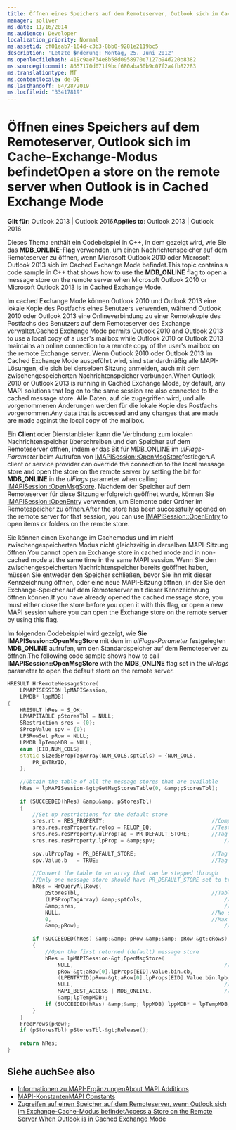 ```yaml
---
title: Öffnen eines Speichers auf dem Remoteserver, Outlook sich im Cache-Exchange-Modus befindet
manager: soliver
ms.date: 11/16/2014
ms.audience: Developer
localization_priority: Normal
ms.assetid: cf01eab7-164d-c3b3-8bb0-9281e2119bc5
description: 'Letzte �nderung: Montag, 25. Juni 2012'
ms.openlocfilehash: 419c9ae734e8b58d0958970e7127b94d220b8382
ms.sourcegitcommit: 8657170d071f9bcf680aba50b9c07f2a4fb82283
ms.translationtype: MT
ms.contentlocale: de-DE
ms.lasthandoff: 04/28/2019
ms.locfileid: "33417819"
---
```

# <a name="open-a-store-on-the-remote-server-when-outlook-is-in-cached-exchange-mode"></a><span data-ttu-id="8f71b-103">Öffnen eines Speichers auf dem Remoteserver, Outlook sich im Cache-Exchange-Modus befindet</span><span class="sxs-lookup"><span data-stu-id="8f71b-103">Open a store on the remote server when Outlook is in Cached Exchange Mode</span></span>

<span data-ttu-id="8f71b-104">**Gilt für**: Outlook 2013 | Outlook 2016</span><span class="sxs-lookup"><span data-stu-id="8f71b-104">**Applies to**: Outlook 2013 | Outlook 2016</span></span> 
  
<span data-ttu-id="8f71b-105">Dieses Thema enthält ein Codebeispiel in C++, in dem gezeigt wird, wie Sie das **MDB_ONLINE-Flag** verwenden, um einen Nachrichtenspeicher auf dem Remoteserver zu öffnen, wenn Microsoft Outlook 2010 oder Microsoft Outlook 2013 sich im Cached Exchange Mode befindet.</span><span class="sxs-lookup"><span data-stu-id="8f71b-105">This topic contains a code sample in C++ that shows how to use the **MDB_ONLINE** flag to open a message store on the remote server when Microsoft Outlook 2010 or Microsoft Outlook 2013 is in Cached Exchange Mode.</span></span> 
  
<span data-ttu-id="8f71b-106">Im cached Exchange Mode können Outlook 2010 und Outlook 2013 eine lokale Kopie des Postfachs eines Benutzers verwenden, während Outlook 2010 oder Outlook 2013 eine Onlineverbindung zu einer Remotekopie des Postfachs des Benutzers auf dem Remoteserver des Exchange verwaltet.</span><span class="sxs-lookup"><span data-stu-id="8f71b-106">Cached Exchange Mode permits Outlook 2010 and Outlook 2013 to use a local copy of a user's mailbox while Outlook 2010 or Outlook 2013 maintains an online connection to a remote copy of the user's mailbox on the remote Exchange server.</span></span> <span data-ttu-id="8f71b-107">Wenn Outlook 2010 oder Outlook 2013 im Cached Exchange Mode ausgeführt wird, sind standardmäßig alle MAPI-Lösungen, die sich bei derselben Sitzung anmelden, auch mit dem zwischengespeicherten Nachrichtenspeicher verbunden.</span><span class="sxs-lookup"><span data-stu-id="8f71b-107">When Outlook 2010 or Outlook 2013 is running in Cached Exchange Mode, by default, any MAPI solutions that log on to the same session are also connected to the cached message store.</span></span> <span data-ttu-id="8f71b-108">Alle Daten, auf die zugegriffen wird, und alle vorgenommenen Änderungen werden für die lokale Kopie des Postfachs vorgenommen.</span><span class="sxs-lookup"><span data-stu-id="8f71b-108">Any data that is accessed and any changes that are made are made against the local copy of the mailbox.</span></span>
  
<span data-ttu-id="8f71b-109">Ein **Client** oder Dienstanbieter kann die Verbindung zum lokalen Nachrichtenspeicher überschreiben und den Speicher auf dem Remoteserver öffnen, indem er das Bit für MDB_ONLINE im  *ulFlags-Parameter*  beim Aufrufen von [IMAPISession::OpenMsgStore](imapisession-openmsgstore.md)festlegen.</span><span class="sxs-lookup"><span data-stu-id="8f71b-109">A client or service provider can override the connection to the local message store and open the store on the remote server by setting the bit for **MDB_ONLINE** in the  *ulFlags*  parameter when calling [IMAPISession::OpenMsgStore](imapisession-openmsgstore.md).</span></span> <span data-ttu-id="8f71b-110">Nachdem der Speicher auf dem Remoteserver für diese Sitzung erfolgreich geöffnet wurde, können Sie [IMAPISession::OpenEntry](imapisession-openentry.md) verwenden, um Elemente oder Ordner im Remotespeicher zu öffnen.</span><span class="sxs-lookup"><span data-stu-id="8f71b-110">After the store has been successfully opened on the remote server for that session, you can use [IMAPISession::OpenEntry](imapisession-openentry.md) to open items or folders on the remote store.</span></span> 
  
<span data-ttu-id="8f71b-111">Sie können einen Exchange im Cachemodus und im nicht zwischengespeicherten Modus nicht gleichzeitig in derselben MAPI-Sitzung öffnen.</span><span class="sxs-lookup"><span data-stu-id="8f71b-111">You cannot open an Exchange store in cached mode and in non-cached mode at the same time in the same MAPI session.</span></span> <span data-ttu-id="8f71b-112">Wenn Sie den zwischengespeicherten Nachrichtenspeicher bereits geöffnet haben, müssen Sie entweder den Speicher schließen, bevor Sie ihn mit dieser Kennzeichnung öffnen, oder eine neue MAPI-Sitzung öffnen, in der Sie den Exchange-Speicher auf dem Remoteserver mit dieser Kennzeichnung öffnen können.</span><span class="sxs-lookup"><span data-stu-id="8f71b-112">If you have already opened the cached message store, you must either close the store before you open it with this flag, or open a new MAPI session where you can open the Exchange store on the remote server by using this flag.</span></span>
  
<span data-ttu-id="8f71b-113">Im folgenden Codebeispiel wird gezeigt, wie **Sie IMAPISession::OpenMsgStore** mit dem im *ulFlags-Parameter* festgelegten **MDB_ONLINE** aufrufen, um den Standardspeicher auf dem Remoteserver zu öffnen.</span><span class="sxs-lookup"><span data-stu-id="8f71b-113">The following code sample shows how to call **IMAPISession::OpenMsgStore** with the **MDB_ONLINE** flag set in the  *ulFlags*  parameter to open the default store on the remote server.</span></span> 
  
```cpp
HRESULT HrRemoteMessageStore( 
    LPMAPISESSION lpMAPISession, 
    LPMDB* lppMDB) 
{ 
    HRESULT hRes = S_OK; 
    LPMAPITABLE pStoresTbl = NULL; 
    SRestriction sres = {0}; 
    SPropValue spv = {0}; 
    LPSRowSet pRow = NULL; 
    LPMDB lpTempMDB = NULL; 
    enum {EID,NUM_COLS}; 
    static SizedSPropTagArray(NUM_COLS,sptCols) = {NUM_COLS, 
        PR_ENTRYID, 
    }; 
 
    //Obtain the table of all the message stores that are available 
    hRes = lpMAPISession-&gt;GetMsgStoresTable(0, &amp;pStoresTbl); 
     
    if (SUCCEEDED(hRes) &amp;&amp; pStoresTbl) 
    { 
        //Set up restrictions for the default store 
        sres.rt = RES_PROPERTY;                                  //Comparing a property 
        sres.res.resProperty.relop = RELOP_EQ;                   //Testing equality 
        sres.res.resProperty.ulPropTag = PR_DEFAULT_STORE;       //Tag to compare 
        sres.res.resProperty.lpProp = &amp;spv;                      //Prop tag and value to compare against 
     
        spv.ulPropTag = PR_DEFAULT_STORE;                        //Tag type 
        spv.Value.b   = TRUE;                                    //Tag value 
     
        //Convert the table to an array that can be stepped through 
        //Only one message store should have PR_DEFAULT_STORE set to true, so that only one will be returned 
        hRes = HrQueryAllRows( 
            pStoresTbl,                                          //Table to query 
            (LPSPropTagArray) &amp;sptCols,                          //Which columns to obtain 
            &amp;sres,                                               //Restriction to use 
            NULL,                                                //No sort order 
            0,                                                   //Max number of rows (0 means no limit) 
            &amp;pRow);                                              //Array to return 
 
        if (SUCCEEDED(hRes) &amp;&amp; pRow &amp;&amp; pRow-&gt;cRows) 
        {     
            //Open the first returned (default) message store 
            hRes = lpMAPISession-&gt;OpenMsgStore( 
                NULL,                                                //Window handle for dialogs 
                pRow-&gt;aRow[0].lpProps[EID].Value.bin.cb,             //size and... 
                (LPENTRYID)pRow-&gt;aRow[0].lpProps[EID].Value.bin.lpb, //value of entry to open 
                NULL,                                                //Use default interface (IMsgStore) to open store 
                MAPI_BEST_ACCESS | MDB_ONLINE,                       //Flags 
                &amp;lpTempMDB);                                         //Pointer to put the store in 
            if (SUCCEEDED(hRes) &amp;&amp; lppMDB) lppMDB* = lpTempMDB; 
        } 
    } 
    FreeProws(pRow); 
    if (pStoresTbl) pStoresTbl-&gt;Release(); 
 
    return hRes; 
}

```

## <a name="see-also"></a><span data-ttu-id="8f71b-114">Siehe auch</span><span class="sxs-lookup"><span data-stu-id="8f71b-114">See also</span></span>

- [<span data-ttu-id="8f71b-115">Informationen zu MAPI-Ergänzungen</span><span class="sxs-lookup"><span data-stu-id="8f71b-115">About MAPI Additions</span></span>](about-mapi-additions.md) 
- [<span data-ttu-id="8f71b-116">MAPI-Konstanten</span><span class="sxs-lookup"><span data-stu-id="8f71b-116">MAPI Constants</span></span>](mapi-constants.md)
- [<span data-ttu-id="8f71b-117">Zugreifen auf einen Speicher auf dem Remoteserver, wenn Outlook sich im Exchange-Cache-Modus befindet</span><span class="sxs-lookup"><span data-stu-id="8f71b-117">Access a Store on the Remote Server When Outlook is in Cached Exchange Mode</span></span>](how-to-access-store-on-remote-server-in-cached-exchange-mode.md)

